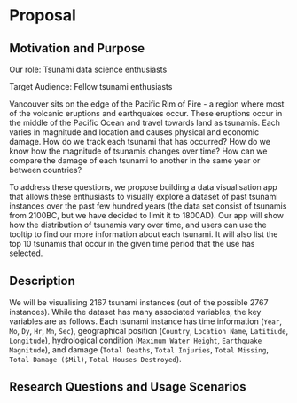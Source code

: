 # Proposal

## Motivation and Purpose

Our role: Tsunami data science enthusiasts

Target Audience: Fellow tsunami enthusiasts

Vancouver sits on the edge of the Pacific Rim of Fire - a region where most of the volcanic eruptions and earthquakes occur. These eruptions occur in the middle of the Pacific Ocean and travel towards land as tsunamis. Each varies in magnitude and location and causes physical and economic damage. How do we track each tsunami that has occurred? How do we know how the magnitude of tsunamis changes over time? How can we compare the damage of each tsunami to another in the same year or between countries?

To address these questions, we propose building a data visualisation app that allows these enthusiasts to visually explore a dataset of past tsunami instances over the past few hundred years (the data set consist of tsunamis from 2100BC, but we have decided to limit it to 1800AD). Our app will show how the distribution of tsunamis vary over time, and users can use the tooltip to find our more information about each tsunami. It will also list the top 10 tsunamis that occur in the given time period that the use has selected.

## Description

We will be visualising 2167 tsunami instances (out of the possible 2767 instances). While the dataset has many associated variables, the key variables are as follows. Each tsunami instance has time information (`Year`, `Mo`, `Dy`, `Hr`, `Mn`, `Sec`), geographical position (`Country`, `Location Name`, `Latitiude`, `Longitude`), hydrological condition (`Maximum Water Height`, `Earthquake Magnitude`), and damage (`Total Deaths`, `Total Injuries`, `Total Missing`, `Total Damage ($Mil)`, `Total Houses Destroyed`).

## Research Questions and Usage Scenarios